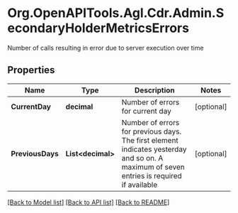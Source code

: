 # Org.OpenAPITools.Agl.Cdr.Admin.SecondaryHolderMetricsErrors
Number of calls resulting in error due to server execution over time

## Properties

Name | Type | Description | Notes
------------ | ------------- | ------------- | -------------
**CurrentDay** | **decimal** | Number of errors for current day | [optional] 
**PreviousDays** | **List&lt;decimal&gt;** | Number of errors for previous days. The first element indicates yesterday and so on. A maximum of seven entries is required if available | [optional] 

[[Back to Model list]](../README.md#documentation-for-models) [[Back to API list]](../README.md#documentation-for-api-endpoints) [[Back to README]](../README.md)

